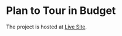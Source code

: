 # Plan to Tour in Budget

The project is hosted at [Live Site](https://github.com/facebook/create-react-app).

